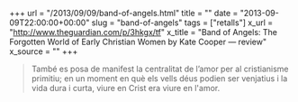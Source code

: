 +++
url = "/2013/09/09/band-of-angels.html"
title = ""
date = "2013-09-09T22:00:00+00:00"
slug = "band-of-angels"
tags = ["retalls"]
x_url = "http://www.theguardian.com/p/3hkgx/tf"
x_title = "Band of Angels: The Forgotten World of Early Christian Women by Kate Cooper — review"
x_source = ""
+++


> També es posa de manifest la centralitat de l’amor per al cristianisme primitiu; en un moment en què els vells déus podien ser venjatius i la vida dura i curta, viure en Crist era viure en l'amor.
